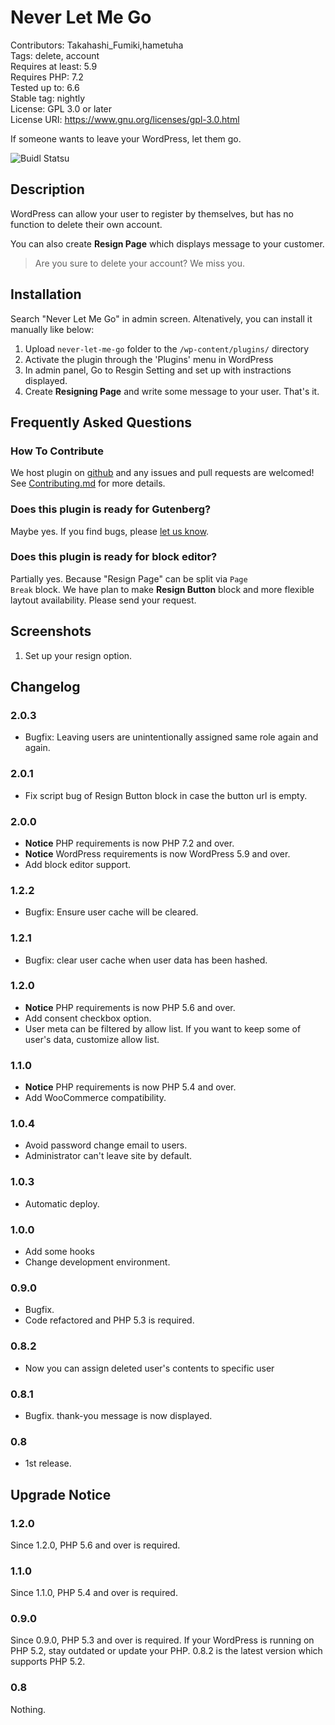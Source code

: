 # Never Let Me Go

Contributors: Takahashi_Fumiki,hametuha  
Tags: delete, account  
Requires at least: 5.9  
Requires PHP: 7.2  
Tested up to: 6.6  
Stable tag: nightly  
License: GPL 3.0 or later  
License URI: https://www.gnu.org/licenses/gpl-3.0.html

If someone wants to leave your WordPress, let them go.

<!-- only:github/ -->
![Buidl Statsu](https://github.com/hametuha/never-let-me-got/.github/workflows/wordpress.yml/badge.svg)
<!-- /only:github -->

## Description

WordPress can allow your user to register by themselves, but has no function to delete their own account.

You can also create **Resign Page** which displays message to your customer.

> Are you sure to delete your account? We miss you.

## Installation

Search "Never Let Me Go" in admin screen.
Altenatively, you can install it manually like below:

1. Upload `never-let-me-go` folder to the `/wp-content/plugins/` directory
2. Activate the plugin through the 'Plugins' menu in WordPress
3. In admin panel, Go to Resgin Setting and set up with instractions displayed.
4. Create **Resigning Page** and write some message to your user. That's it.

## Frequently Asked Questions

### How To Contribute

We host plugin on [github](https://github.com/fumikito/Never-Let-Me-Go) and any issues and pull requests are welcomed!
See [Contributing.md](https://github.com/hametuha/never-let-me-go/blob/master/Contributing.md) for more details.

### Does this plugin is ready for Gutenberg?

Maybe yes. If you find bugs, please [let us know](https://github.com/fumikito/Never-Let-Me-Go).

### Does this plugin is ready for block editor?

Partially yes. Because "Resign Page" can be split via <code>Page Break</code> block. We have plan to make **Resign Button** block and more flexible laytout availability. Please send your request.

## Screenshots

1. Set up your resign option.

## Changelog

### 2.0.3

- Bugfix: Leaving users are unintentionally assigned same role again and again.

### 2.0.1

- Fix script bug of Resign Button block in case the button url is empty.

### 2.0.0

- **Notice** PHP requirements is now PHP 7.2 and over.
- **Notice** WordPress requirements is now WordPress 5.9 and over.
- Add block editor support.

### 1.2.2

* Bugfix: Ensure user cache will be cleared.

### 1.2.1

* Bugfix: clear user cache when user data has been hashed.

### 1.2.0

* **Notice** PHP requirements is now PHP 5.6 and over.
* Add consent checkbox option.
* User meta can be filtered by allow list. If you want to keep some of user's data, customize allow list.

### 1.1.0

* **Notice** PHP requirements is now PHP 5.4 and over.
* Add WooCommerce compatibility.

### 1.0.4

* Avoid password change email to users.
* Administrator can't leave site by default.

### 1.0.3

* Automatic deploy.

### 1.0.0

* Add some hooks
* Change development environment.

### 0.9.0

* Bugfix.
* Code refactored and PHP 5.3 is required.

### 0.8.2

* Now you can assign deleted user's contents to specific user 

### 0.8.1

* Bugfix. thank-you message is now displayed.

### 0.8

* 1st release.

## Upgrade Notice

### 1.2.0

Since 1.2.0, PHP 5.6 and over is required.

### 1.1.0

Since 1.1.0, PHP 5.4 and over is required.

### 0.9.0

Since 0.9.0, PHP 5.3 and over is required. If your WordPress is running on PHP 5.2, stay outdated or update your PHP. 
0.8.2 is the latest version which supports PHP 5.2.

### 0.8

Nothing.
